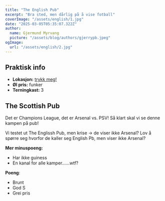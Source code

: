 ```yaml
---
title: "The English Pub"
excerpt: "Bra sted, men dårlig på å vise fotball"
coverImage: "/assets/english/1.jpg"
date: "2025-03-05T05:35:07.322Z"
author:
  name: Gjermund Myrvang
  picture: "/assets/blog/authors/gjerrypb.jpeg"
ogImage:
  url: "/assets/english/2.jpg"
---
```


## Praktisk info

- **Lokasjon:** [trykk meg!](https://www.google.com/maps/place//data=!4m2!3m1!1s0x4652530de8394c1d:0xe8971e9433d69301?sa=X&ved=1t:8290&ictx=111)
- **Øl pris:** funker
- **Terningkast:** 3

## The Scottish Pub

Det er Champions League, det er Arsenal vs. PSV! Så klart skal vi se denne kampen på pub!

Vi testet ut The Englissh Pub, men krise -> de viser ikke Arsenal? Lov å spørre seg hvorfor de kaller seg English Pb, men viser ikke Arsenal? 

**Mer minuspoeng:**
- Har ikke guiness
- En kanal for alle kamper......wtf?

**Poeng**:
- Brunt
- God S
- Grei pris